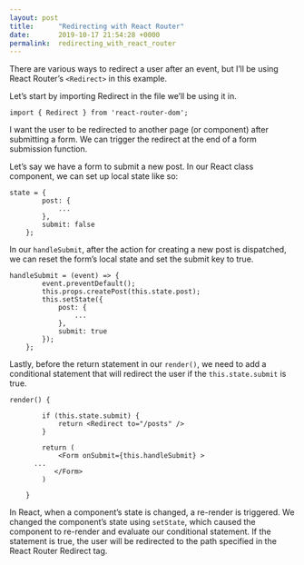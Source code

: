```yaml
---
layout: post
title:      "Redirecting with React Router"
date:       2019-10-17 21:54:28 +0000
permalink:  redirecting_with_react_router
---
```



There are various ways to redirect a user after an event, but I’ll be using React Router’s `<Redirect>` in this example. 

Let’s start by importing Redirect in the file we’ll be using it in. 

```
import { Redirect } from 'react-router-dom';
```

I want the user to be redirected to another page (or component) after submitting a form. We can trigger the redirect at the end of a form submission function. 

Let’s say we have a form to submit a new post. In our React class component, we can set up local state like so:

```
state = {
        post: {
            ...
        },
        submit: false
    };
```

In our `handleSubmit`, after the action for creating a new post is dispatched, we can reset the form’s local state and set the submit key to true.

```
handleSubmit = (event) => {
        event.preventDefault();
        this.props.createPost(this.state.post);
        this.setState({
            post: {
                ...
            },
            submit: true
        });
    };
```

Lastly, before the return statement in our `render()`, we need to add a conditional statement that will redirect the user if the `this.state.submit` is true. 

```
render() {

        if (this.state.submit) {
            return <Redirect to="/posts" />
        }

        return (
            <Form onSubmit={this.handleSubmit} >
      ...
           </Form>
        )

    }

```

In React, when a component’s state is changed, a re-render is triggered. We changed the component’s state using `setState`, which caused the component to re-render and evaluate our conditional statement. If the statement is true, the user will be redirected to the path specified in the React Router Redirect tag. 
